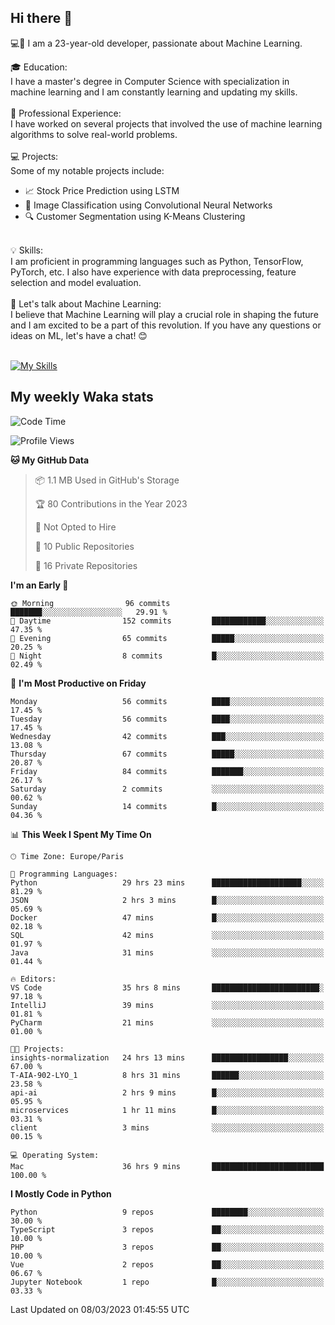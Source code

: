 ## Hi there 👋

💻🤖 I am a 23-year-old developer, passionate about Machine Learning.</br>

🎓 Education:</br>
I have a master's degree in Computer Science with specialization in machine learning and I am constantly learning and updating my skills.
</br></br>
💼 Professional Experience:</br>
I have worked on several projects that involved the use of machine learning algorithms to solve real-world problems.
</br></br>
💻 Projects:</br>
Some of my notable projects include:
</br>
- 📈 Stock Price Prediction using LSTM</br>
- 🤖 Image Classification using Convolutional Neural Networks</br>
- 🔍 Customer Segmentation using K-Means Clustering</br>
</br>
💡 Skills:</br>
I am proficient in programming languages such as Python, TensorFlow, PyTorch, etc. I also have experience with data preprocessing, feature selection and model evaluation.
</br></br>
💬 Let's talk about Machine Learning:</br>
I believe that Machine Learning will play a crucial role in shaping the future and I am excited to be a part of this revolution. If you have any questions or ideas on ML, let's have a chat! 😊
</br></br>

[![My Skills](https://skillicons.dev/icons?i=html,css,docker,express,figma,firebase,graphql,nodejs,react,ts,vue,py,pytorch)](https://skillicons.dev)

## My weekly Waka stats

<!--START_SECTION:waka-->
![Code Time](http://img.shields.io/badge/Code%20Time-3%2C472%20hrs%2011%20mins-blue)

![Profile Views](http://img.shields.io/badge/Profile%20Views-1-blue)

**🐱 My GitHub Data** 

> 📦 1.1 MB Used in GitHub's Storage 
 > 
> 🏆 80 Contributions in the Year 2023
 > 
> 🚫 Not Opted to Hire
 > 
> 📜 10 Public Repositories 
 > 
> 🔑 16 Private Repositories 
 > 
**I'm an Early 🐤** 

```text
🌞 Morning                96 commits          ███████░░░░░░░░░░░░░░░░░░   29.91 % 
🌆 Daytime                152 commits         ████████████░░░░░░░░░░░░░   47.35 % 
🌃 Evening                65 commits          █████░░░░░░░░░░░░░░░░░░░░   20.25 % 
🌙 Night                  8 commits           █░░░░░░░░░░░░░░░░░░░░░░░░   02.49 % 
```
📅 **I'm Most Productive on Friday** 

```text
Monday                   56 commits          ████░░░░░░░░░░░░░░░░░░░░░   17.45 % 
Tuesday                  56 commits          ████░░░░░░░░░░░░░░░░░░░░░   17.45 % 
Wednesday                42 commits          ███░░░░░░░░░░░░░░░░░░░░░░   13.08 % 
Thursday                 67 commits          █████░░░░░░░░░░░░░░░░░░░░   20.87 % 
Friday                   84 commits          ███████░░░░░░░░░░░░░░░░░░   26.17 % 
Saturday                 2 commits           ░░░░░░░░░░░░░░░░░░░░░░░░░   00.62 % 
Sunday                   14 commits          █░░░░░░░░░░░░░░░░░░░░░░░░   04.36 % 
```


📊 **This Week I Spent My Time On** 

```text
🕑︎ Time Zone: Europe/Paris

💬 Programming Languages: 
Python                   29 hrs 23 mins      ████████████████████░░░░░   81.29 % 
JSON                     2 hrs 3 mins        █░░░░░░░░░░░░░░░░░░░░░░░░   05.69 % 
Docker                   47 mins             █░░░░░░░░░░░░░░░░░░░░░░░░   02.18 % 
SQL                      42 mins             ░░░░░░░░░░░░░░░░░░░░░░░░░   01.97 % 
Java                     31 mins             ░░░░░░░░░░░░░░░░░░░░░░░░░   01.44 % 

🔥 Editors: 
VS Code                  35 hrs 8 mins       ████████████████████████░   97.18 % 
IntelliJ                 39 mins             ░░░░░░░░░░░░░░░░░░░░░░░░░   01.81 % 
PyCharm                  21 mins             ░░░░░░░░░░░░░░░░░░░░░░░░░   01.00 % 

🐱‍💻 Projects: 
insights-normalization   24 hrs 13 mins      █████████████████░░░░░░░░   67.00 % 
T-AIA-902-LYO_1          8 hrs 31 mins       ██████░░░░░░░░░░░░░░░░░░░   23.58 % 
api-ai                   2 hrs 9 mins        █░░░░░░░░░░░░░░░░░░░░░░░░   05.95 % 
microservices            1 hr 11 mins        █░░░░░░░░░░░░░░░░░░░░░░░░   03.31 % 
client                   3 mins              ░░░░░░░░░░░░░░░░░░░░░░░░░   00.15 % 

💻 Operating System: 
Mac                      36 hrs 9 mins       █████████████████████████   100.00 % 
```

**I Mostly Code in Python** 

```text
Python                   9 repos             ████████░░░░░░░░░░░░░░░░░   30.00 % 
TypeScript               3 repos             ██░░░░░░░░░░░░░░░░░░░░░░░   10.00 % 
PHP                      3 repos             ██░░░░░░░░░░░░░░░░░░░░░░░   10.00 % 
Vue                      2 repos             ██░░░░░░░░░░░░░░░░░░░░░░░   06.67 % 
Jupyter Notebook         1 repo              █░░░░░░░░░░░░░░░░░░░░░░░░   03.33 % 
```




 Last Updated on 08/03/2023 01:45:55 UTC
<!--END_SECTION:waka-->
